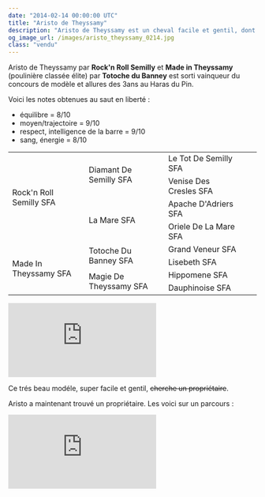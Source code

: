 ```yaml
---
date: "2014-02-14 00:00:00 UTC"
title: "Aristo de Theyssamy"
description: "Aristo de Theyssamy est un cheval facile et gentil, dont le très beau modèle a notamment séduit le jury du concours de modèles et allures des 3 ans au Haras du Pin"
og_image_url: /images/aristo_theyssamy_0214.jpg
class: "vendu"
---
```


Aristo de Theyssamy par **Rock'n Roll Semilly** et **Made in Theyssamy** (poulinière classée élite) par **Totoche du Banney** est sorti vainqueur du concours de modèle et allures des 3ans au Haras du Pin.

Voici les notes obtenues au saut en liberté :

- équilibre = 8/10
- moyen/trajectoire = 9/10
- respect, intelligence de la barre = 9/10
- sang, énergie = 8/10

<table class="genealogie">
	<tr>
		<td rowspan="4" class="c-cell">Rock'n Roll Semilly SFA</td>
		<td rowspan="2" class="c-cell">Diamant De Semilly SFA</td>
		<td class="c-cell">Le Tot De Semilly SFA</td>
	</tr>
	<tr>
		<td class="c-cell">Venise Des Cresles SFA</td>
		<td></td>
		<td></td>
	</tr>
	<tr>
		<td rowspan="2" class="c-cell">La Mare SFA</td>
		<td class="c-cell">Apache D'Adriers SFA</td>
		<td></td>
	</tr>
	<tr>
		<td class="c-cell">Oriele De La Mare SFA</td>
		<td></td>
		<td></td>
	</tr>
	<tr>
		<td rowspan="4" class="c-cell">Made In Theyssamy SFA</td>
		<td rowspan="2" class="c-cell">Totoche Du Banney SFA</td>
		<td class="c-cell">Grand Veneur SFA</td>
	</tr>
	<tr>
		<td class="c-cell">Lisebeth SFA</td>
		<td></td>
		<td></td>
	</tr>
	<tr>
		<td rowspan="2" class="c-cell">Magie De Theyssamy SFA</td>
		<td class="c-cell">Hippomene SFA</td>
		<td></td>
	</tr>
	<tr>
		<td class="c-cell">Dauphinoise SFA</td>
		<td></td>
		<td></td>
	</tr>
</table>

<iframe title="Aristo de Theyssamy au saut en liberté" src="https://www.youtube.com/embed/Zy5WlFaFnmE" frameborder="0" allowfullscreen></iframe>

Ce trés beau modéle, super facile et gentil, ~~cherche un propriétaire~~.

Aristo a maintenant trouvé un propriétaire. Les voici sur un parcours :

<iframe title="Aristo de Theyssamy sur un parcours" src="https://www.youtube.com/embed/HABU99nPTNY" frameborder="0" allowfullscreen></iframe>
